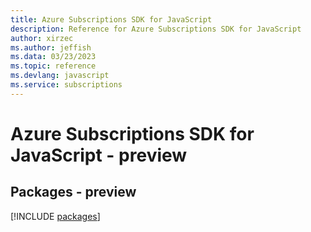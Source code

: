 ```yaml
---
title: Azure Subscriptions SDK for JavaScript
description: Reference for Azure Subscriptions SDK for JavaScript
author: xirzec
ms.author: jeffish
ms.data: 03/23/2023
ms.topic: reference
ms.devlang: javascript
ms.service: subscriptions
---
```

# Azure Subscriptions SDK for JavaScript - preview
## Packages - preview
[!INCLUDE [packages](subscriptions-index.md)]